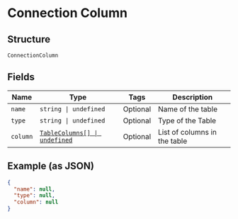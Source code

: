 
# Connection Column

## Structure

`ConnectionColumn`

## Fields

| Name | Type | Tags | Description |
|  --- | --- | --- | --- |
| `name` | `string \| undefined` | Optional | Name of the table |
| `type` | `string \| undefined` | Optional | Type of the Table |
| `column` | [`TableColumns[] \| undefined`](../../doc/models/table-columns.md) | Optional | List of columns in the table |

## Example (as JSON)

```json
{
  "name": null,
  "type": null,
  "column": null
}
```


